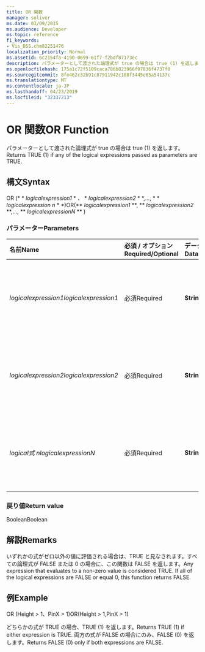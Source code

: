 ```yaml
---
title: OR 関数
manager: soliver
ms.date: 03/09/2015
ms.audience: Developer
ms.topic: reference
f1_keywords:
- Vis_DSS.chm82251476
localization_priority: Normal
ms.assetid: 6c2154fa-4190-0699-61f7-f2bdf87173ec
description: パラメーターとして渡された論理式が true の場合は true (1) を返します。
ms.openlocfilehash: 175a1c72f5109caca786b823966f07836f4737f0
ms.sourcegitcommit: 8fe462c32b91c87911942c188f3445e85a54137c
ms.translationtype: MT
ms.contentlocale: ja-JP
ms.lasthandoff: 04/23/2019
ms.locfileid: "32337213"
---
```

# <a name="or-function"></a><span data-ttu-id="c5c9f-103">OR 関数</span><span class="sxs-lookup"><span data-stu-id="c5c9f-103">OR Function</span></span>

<span data-ttu-id="c5c9f-104">パラメーターとして渡された論理式が true の場合は true (1) を返します。</span><span class="sxs-lookup"><span data-stu-id="c5c9f-104">Returns TRUE (1) if any of the logical expressions passed as parameters are TRUE.</span></span>
  
## <a name="syntax"></a><span data-ttu-id="c5c9f-105">構文</span><span class="sxs-lookup"><span data-stu-id="c5c9f-105">Syntax</span></span>

<span data-ttu-id="c5c9f-106">OR (\* \* *logicalexpression1* \* *、* \* *logicalexpression2* \* \*,..., \* \* *logicalexpression n* \* \*)</span><span class="sxs-lookup"><span data-stu-id="c5c9f-106">OR(\*\* *logicalexpression1* \*\*, \*\* *logicalexpression2* \*\*,..., \*\* *logicalexpressionN* \*\* )</span></span> 
  
### <a name="parameters"></a><span data-ttu-id="c5c9f-107">パラメーター</span><span class="sxs-lookup"><span data-stu-id="c5c9f-107">Parameters</span></span>

|<span data-ttu-id="c5c9f-108">**名前**</span><span class="sxs-lookup"><span data-stu-id="c5c9f-108">**Name**</span></span>|<span data-ttu-id="c5c9f-109">**必須 / オプション**</span><span class="sxs-lookup"><span data-stu-id="c5c9f-109">**Required/Optional**</span></span>|<span data-ttu-id="c5c9f-110">**データ型**</span><span class="sxs-lookup"><span data-stu-id="c5c9f-110">**Data Type**</span></span>|<span data-ttu-id="c5c9f-111">**説明**</span><span class="sxs-lookup"><span data-stu-id="c5c9f-111">**Description**</span></span>|
|:-----|:-----|:-----|:-----|
| <span data-ttu-id="c5c9f-112">_logicalexpression1_</span><span class="sxs-lookup"><span data-stu-id="c5c9f-112">_logicalexpression1_</span></span> <br/> |<span data-ttu-id="c5c9f-113">必須</span><span class="sxs-lookup"><span data-stu-id="c5c9f-113">Required</span></span>  <br/> |<span data-ttu-id="c5c9f-114">**String**</span><span class="sxs-lookup"><span data-stu-id="c5c9f-114">**String**</span></span> <br/> |<span data-ttu-id="c5c9f-115">真を評価する最初の式を指定します。</span><span class="sxs-lookup"><span data-stu-id="c5c9f-115">The first expression whose truth you want to evaluate.</span></span>  <br/> |
| <span data-ttu-id="c5c9f-116">_logicalexpression2_</span><span class="sxs-lookup"><span data-stu-id="c5c9f-116">_logicalexpression2_</span></span> <br/> |<span data-ttu-id="c5c9f-117">必須</span><span class="sxs-lookup"><span data-stu-id="c5c9f-117">Required</span></span>  <br/> |<span data-ttu-id="c5c9f-118">**String**</span><span class="sxs-lookup"><span data-stu-id="c5c9f-118">**String**</span></span> <br/> |<span data-ttu-id="c5c9f-119">真を評価する 2 番目の式を指定します。</span><span class="sxs-lookup"><span data-stu-id="c5c9f-119">The second expression whose truth you want to evaluate.</span></span>  <br/> |
| <span data-ttu-id="c5c9f-120">_logical式 n_</span><span class="sxs-lookup"><span data-stu-id="c5c9f-120">_logicalexpressionN_</span></span> <br/> |<span data-ttu-id="c5c9f-121">必須</span><span class="sxs-lookup"><span data-stu-id="c5c9f-121">Required</span></span>  <br/> |<span data-ttu-id="c5c9f-122">**String**</span><span class="sxs-lookup"><span data-stu-id="c5c9f-122">**String**</span></span> <br/> |<span data-ttu-id="c5c9f-123">真を評価する n 番目の式を指定します。</span><span class="sxs-lookup"><span data-stu-id="c5c9f-123">The Nth expression whose truth you want to evaluate.</span></span>  <br/> |
   
### <a name="return-value"></a><span data-ttu-id="c5c9f-124">戻り値</span><span class="sxs-lookup"><span data-stu-id="c5c9f-124">Return value</span></span>

<span data-ttu-id="c5c9f-125">Boolean</span><span class="sxs-lookup"><span data-stu-id="c5c9f-125">Boolean</span></span>
  
## <a name="remarks"></a><span data-ttu-id="c5c9f-126">解説</span><span class="sxs-lookup"><span data-stu-id="c5c9f-126">Remarks</span></span>

<span data-ttu-id="c5c9f-p101">いずれかの式がゼロ以外の値に評価される場合は、TRUE と見なされます。すべての論理式が FALSE または 0 の場合に、この関数は FALSE を返します。</span><span class="sxs-lookup"><span data-stu-id="c5c9f-p101">Any expression that evaluates to a non-zero value is considered TRUE. If all of the logical expressions are FALSE or equal 0, this function returns FALSE.</span></span> 
  
## <a name="example"></a><span data-ttu-id="c5c9f-129">例</span><span class="sxs-lookup"><span data-stu-id="c5c9f-129">Example</span></span>

<span data-ttu-id="c5c9f-130">OR (Height \> 1、PinX \> 1)</span><span class="sxs-lookup"><span data-stu-id="c5c9f-130">OR(Height \> 1,PinX \> 1)</span></span> 
  
<span data-ttu-id="c5c9f-131">どちらかの式が TRUE の場合、TRUE (1) を返します。</span><span class="sxs-lookup"><span data-stu-id="c5c9f-131">Returns TRUE (1) if either expression is TRUE.</span></span> <span data-ttu-id="c5c9f-132">両方の式が FALSE の場合にのみ、FALSE (0) を返します。</span><span class="sxs-lookup"><span data-stu-id="c5c9f-132">Returns FALSE (0) only if both expressions are FALSE.</span></span> 
  

